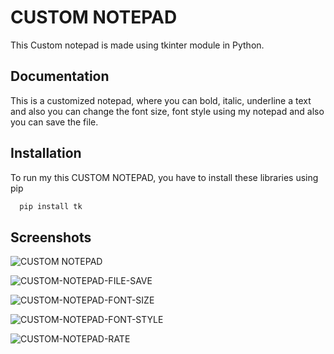 # CUSTOM NOTEPAD

This Custom notepad is made using tkinter module in Python.



## Documentation



 This is a customized notepad, where you can bold, italic, underline a text and also you can change the font size, font style using my notepad and also you can save the file.
## Installation

To run my this CUSTOM NOTEPAD, you have to install these libraries using pip

```bash
  pip install tk
```
    
## Screenshots

![CUSTOM NOTEPAD](https://github.com/user-attachments/assets/0433c86b-bd9e-4720-9526-2be07cceab50)

![CUSTOM-NOTEPAD-FILE-SAVE](https://github.com/user-attachments/assets/10814dfc-9465-42c2-8356-17c64d6ac712)

![CUSTOM-NOTEPAD-FONT-SIZE](https://github.com/user-attachments/assets/96aff41a-5cb1-48d3-b597-9a8b43b16df2)

![CUSTOM-NOTEPAD-FONT-STYLE](https://github.com/user-attachments/assets/fffaa5bc-771c-4b81-a8df-5f56ddab6a50)

![CUSTOM-NOTEPAD-RATE](https://github.com/user-attachments/assets/064cc178-6508-4f8d-b241-94a4b85bac09)
